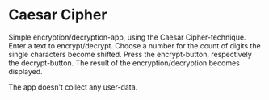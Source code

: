#  Caesar Cipher

Simple encryption/decryption-app, using the Caesar Cipher-technique.
Enter a text to encrypt/decrypt. Choose a number for the count of digits the single characters become shifted. Press the encrypt-button, respectively the decrypt-button. The result of the encryption/decryption becomes displayed.

The app doesn't collect any user-data.

